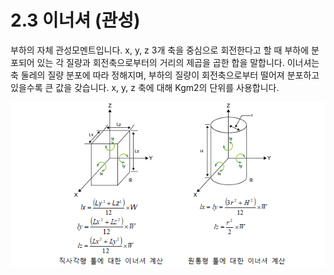 # 2.3 이너셔 (관성)

부하의 자체 관성모멘트입니다. x, y, z 3개 축을 중심으로 회전한다고 할 때 부하에 분포되어 있는 각 질량과 회전축으로부터의 거리의 제곱을 곱한 합을 말합니다. 이너셔는 축 둘레의 질량 분포에 따라 정해지며, 부하의 질량이 회전축으로부터 떨어져 분포하고 있을수록 큰 값을 갖습니다. x, y, z 축에 대해 Kgm2의 단위를 사용합니다.

![그림 2 이너셔 계산](<../_assets/image_10.png>)

